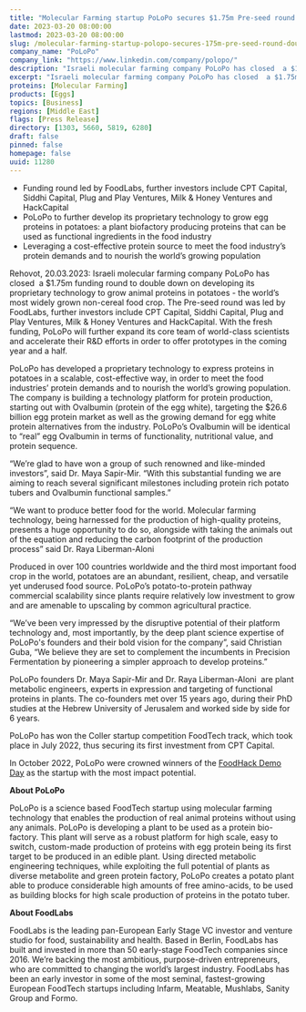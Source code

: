 ```yaml
---
title: "Molecular Farming startup PoLoPo secures $1.75m Pre-seed round to double down on its unique approach for animal-based proteins, growing in plants"
date: 2023-03-20 08:00:00
lastmod: 2023-03-20 08:00:00
slug: /molecular-farming-startup-polopo-secures-175m-pre-seed-round-double-down-its-unique
company_name: "PoLoPo"
company_link: "https://www.linkedin.com/company/polopo/"
description: "Israeli molecular farming company PoLoPo has closed  a $1.75m funding round to double down on developing its proprietary technology to grow egg proteins in potatoes"
excerpt: "Israeli molecular farming company PoLoPo has closed  a $1.75m funding round to double down on developing its proprietary technology to grow egg proteins in potatoes"
proteins: [Molecular Farming]
products: [Eggs]
topics: [Business]
regions: [Middle East]
flags: [Press Release]
directory: [1303, 5660, 5819, 6280]
draft: false
pinned: false
homepage: false
uuid: 11280
---
```

<ul>
<li>Funding round led by FoodLabs, further investors include CPT Capital, Siddhi Capital, Plug and Play Ventures, Milk & Honey Ventures and HackCapital</li>
<li>PoLoPo to further develop its proprietary technology to grow egg proteins in potatoes: a plant biofactory producing proteins that can be used as functional ingredients in the food industry</li>
<li>Leveraging a cost-effective protein source to meet the food industry’s protein demands and to nourish the world’s growing population</li>
</ul>
<p>Rehovot, 20.03.2023: Israeli molecular farming company PoLoPo has closed  a $1.75m funding round to double down on developing its proprietary technology to grow animal proteins in potatoes - the world’s most widely grown non-cereal food crop. The Pre-seed round was led by FoodLabs, further investors include CPT Capital, Siddhi Capital, Plug and Play Ventures, Milk & Honey Ventures and HackCapital. With the fresh funding, PoLoPo will further expand its core team of world-class scientists and accelerate their R&D efforts in order to offer prototypes in the coming year and a half.</p>
<p>PoLoPo has developed a proprietary technology to express proteins in potatoes in a scalable, cost-effective way, in order to meet the food industries’ protein demands and to nourish the world’s growing population. The company is building a technology platform for protein production, starting out with Ovalbumin (protein of the egg white), targeting the $26.6 billion egg protein market as well as the growing demand for egg white protein alternatives from the industry. PoLoPo’s Ovalbumin will be identical to “real” egg Ovalbumin in terms of functionality, nutritional value, and protein sequence. </p>
<p>“We’re glad to have won a group of such renowned and like-minded investors”, said Dr. Maya Sapir-Mir. “With this substantial funding we are aiming to reach several significant milestones including protein rich potato tubers and Ovalbumin functional samples.”</p>
<p>“We want to produce better food for the world. Molecular farming technology, being harnessed for the production of high-quality proteins, presents a huge opportunity to do so, alongside with taking the animals out of the equation and reducing the carbon footprint of the production process” said Dr. Raya Liberman-Aloni </p>
<p>Produced in over 100 countries worldwide and the third most important food crop in the world, potatoes are an abundant, resilient, cheap, and versatile yet underused food source. PoLoPo’s potato-to-protein pathway commercial scalability since plants require relatively low investment to grow and are amenable to upscaling by common agricultural practice.</p>
<p>“We’ve been very impressed by the disruptive potential of their platform technology and, most importantly, by the deep plant science expertise of PoLoPo's founders and their bold vision for the company”, said Christian Guba, “We believe they are set to complement the incumbents in Precision Fermentation by pioneering a simpler approach to develop proteins.”</p>
<p>PoLoPo founders Dr. Maya Sapir-Mir and Dr. Raya Liberman-Aloni  are plant metabolic engineers, experts in expression and targeting of functional proteins in plants. The co-founders met over 15 years ago, during their PhD studies at the Hebrew University of Jerusalem and worked side by side for 6 years.</p>
<p>PoLoPo has won the Coller startup competition FoodTech track, which took place in July 2022, thus securing its first investment from CPT Capital. </p>
<p>In October 2022, PoLoPo were crowned winners of the <a href="https://foodhack.global/articles/meet-the-winners-of-the-foodhack-demo-day"><u>FoodHack Demo Day</u></a> as the startup with the most impact potential. </p>
<p><strong>About PoLoPo</strong></p>
<p>PoLoPo is a science based FoodTech startup using molecular farming technology that enables the production of real animal proteins without using any animals. PoLoPo is developing a plant to be used as a protein bio-factory. This plant will serve as a robust platform for high scale, easy to switch, custom-made production of proteins with egg protein being its first target to be produced in an edible plant. Using directed metabolic engineering techniques, while exploiting the full potential of plants as diverse metabolite and green protein factory, PoLoPo creates a potato plant able to produce considerable high amounts of free amino-acids, to be used as building blocks for high scale production of proteins in the potato tuber.</p>
<p><strong>About FoodLabs </strong></p>
<p>FoodLabs is the leading pan-European Early Stage VC investor and venture studio for food, sustainability and health. Based in Berlin, FoodLabs has built and invested in more than 50 early-stage FoodTech companies since 2016. We’re backing the most ambitious, purpose-driven entrepreneurs, who are committed to changing the world’s largest industry. FoodLabs has been an early investor in some of the most seminal, fastest-growing European FoodTech startups including Infarm, Meatable, Mushlabs, Sanity Group and Formo.</p>
